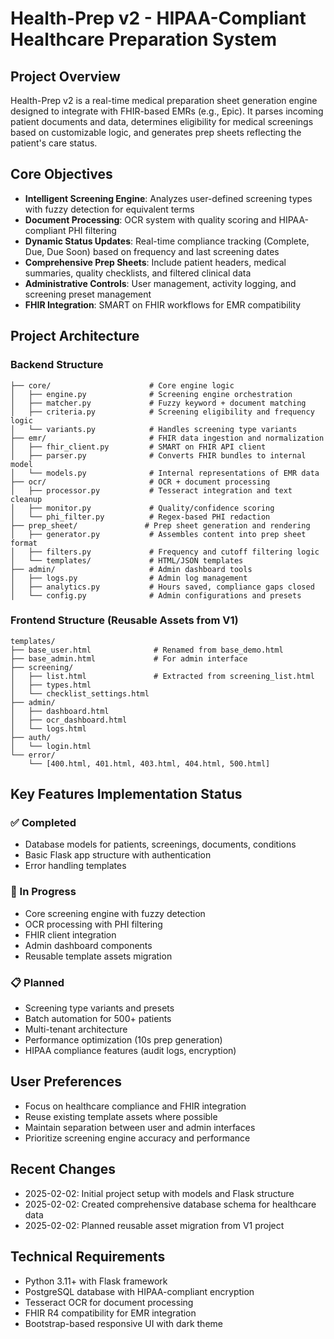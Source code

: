 # Health-Prep v2 - HIPAA-Compliant Healthcare Preparation System

## Project Overview
Health-Prep v2 is a real-time medical preparation sheet generation engine designed to integrate with FHIR-based EMRs (e.g., Epic). It parses incoming patient documents and data, determines eligibility for medical screenings based on customizable logic, and generates prep sheets reflecting the patient's care status.

## Core Objectives
- **Intelligent Screening Engine**: Analyzes user-defined screening types with fuzzy detection for equivalent terms
- **Document Processing**: OCR system with quality scoring and HIPAA-compliant PHI filtering
- **Dynamic Status Updates**: Real-time compliance tracking (Complete, Due, Due Soon) based on frequency and last screening dates
- **Comprehensive Prep Sheets**: Include patient headers, medical summaries, quality checklists, and filtered clinical data
- **Administrative Controls**: User management, activity logging, and screening preset management
- **FHIR Integration**: SMART on FHIR workflows for EMR compatibility

## Project Architecture

### Backend Structure
```
├── core/                      # Core engine logic
│   ├── engine.py              # Screening engine orchestration
│   ├── matcher.py             # Fuzzy keyword + document matching
│   ├── criteria.py            # Screening eligibility and frequency logic
│   └── variants.py            # Handles screening type variants
├── emr/                       # FHIR data ingestion and normalization
│   ├── fhir_client.py         # SMART on FHIR API client
│   ├── parser.py              # Converts FHIR bundles to internal model
│   └── models.py              # Internal representations of EMR data
├── ocr/                       # OCR + document processing
│   ├── processor.py           # Tesseract integration and text cleanup
│   ├── monitor.py             # Quality/confidence scoring
│   └── phi_filter.py          # Regex-based PHI redaction
├── prep_sheet/               # Prep sheet generation and rendering
│   ├── generator.py           # Assembles content into prep sheet format
│   ├── filters.py             # Frequency and cutoff filtering logic
│   └── templates/             # HTML/JSON templates
├── admin/                     # Admin dashboard tools
│   ├── logs.py                # Admin log management
│   ├── analytics.py           # Hours saved, compliance gaps closed
│   └── config.py              # Admin configurations and presets
```

### Frontend Structure (Reusable Assets from V1)
```
templates/
├── base_user.html              # Renamed from base_demo.html
├── base_admin.html             # For admin interface
├── screening/
│   ├── list.html               # Extracted from screening_list.html
│   ├── types.html
│   └── checklist_settings.html
├── admin/
│   ├── dashboard.html
│   ├── ocr_dashboard.html
│   └── logs.html
├── auth/
│   └── login.html
└── error/
    └── [400.html, 401.html, 403.html, 404.html, 500.html]
```

## Key Features Implementation Status

### ✅ Completed
- Database models for patients, screenings, documents, conditions
- Basic Flask app structure with authentication
- Error handling templates

### 🔄 In Progress  
- Core screening engine with fuzzy detection
- OCR processing with PHI filtering
- FHIR client integration
- Admin dashboard components
- Reusable template assets migration

### 📋 Planned
- Screening type variants and presets
- Batch automation for 500+ patients
- Multi-tenant architecture
- Performance optimization (10s prep generation)
- HIPAA compliance features (audit logs, encryption)

## User Preferences
- Focus on healthcare compliance and FHIR integration
- Reuse existing template assets where possible
- Maintain separation between user and admin interfaces
- Prioritize screening engine accuracy and performance

## Recent Changes
- 2025-02-02: Initial project setup with models and Flask structure
- 2025-02-02: Created comprehensive database schema for healthcare data
- 2025-02-02: Planned reusable asset migration from V1 project

## Technical Requirements
- Python 3.11+ with Flask framework
- PostgreSQL database with HIPAA-compliant encryption
- Tesseract OCR for document processing
- FHIR R4 compatibility for EMR integration
- Bootstrap-based responsive UI with dark theme